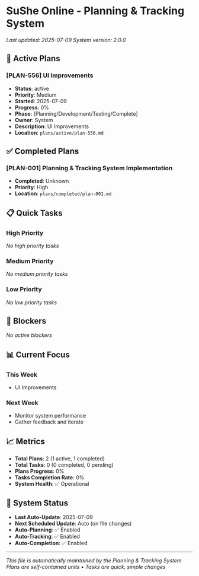 # SuShe Online - Planning & Tracking System

*Last updated: 2025-07-09*
*System version: 2.0.0*

## 🎯 Active Plans

### [PLAN-556] UI Improvements
- **Status**: active
- **Priority**: Medium
- **Started**: 2025-07-09
- **Progress**: 0%
- **Phase**: [Planning/Development/Testing/Complete]
- **Owner**: System
- **Description**: UI Improvements
- **Location**: `plans/active/plan-556.md`

## ✅ Completed Plans

### [PLAN-001] Planning & Tracking System Implementation
- **Completed**: Unknown
- **Priority**: High
- **Location**: `plans/completed/plan-001.md`

## 📋 Quick Tasks

### High Priority
*No high priority tasks*

### Medium Priority
*No medium priority tasks*

### Low Priority
*No low priority tasks*

## 🚧 Blockers

*No active blockers*

## 📊 Current Focus

### This Week
- UI Improvements

### Next Week
- Monitor system performance
- Gather feedback and iterate

## 📈 Metrics

- **Total Plans**: 2 (1 active, 1 completed)
- **Total Tasks**: 0 (0 completed, 0 pending)
- **Plans Progress**: 0%
- **Tasks Completion Rate**: 0%
- **System Health**: ✅ Operational

## 🔄 System Status

- **Last Auto-Update**: 2025-07-09
- **Next Scheduled Update**: Auto (on file changes)
- **Auto-Planning**: ✅ Enabled
- **Auto-Tracking**: ✅ Enabled
- **Auto-Completion**: ✅ Enabled

---

*This file is automatically maintained by the Planning & Tracking System*
*Plans are self-contained units • Tasks are quick, simple changes*